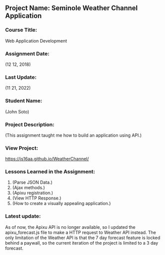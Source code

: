 ## Project Name:  Seminole Weather Channel Application

### Course Title:
Web Application Development

### Assignment Date:  
(12 12, 2018)

### Last Update:  
(11 21, 2022)

### Student Name:  
(John Soto)

### Project Description:
(This assignment taught me how to build an application using API.)

### View Project:
https://js16aa.github.io/WeatherChannel/

### Lessons Learned in the Assignment:
1. (Parse JSON Data.)
2. (Ajax methods.)
3. (Apixu registration.)
4. (View HTTP Response.)
5. (How to create a visually appealing application.)

### Latest update:
As of now, the Apixu API is no longer available, so I updated the apixu_forecast.js file to make a HTTP request to Weather API instead. The only limitation of the Weather API is that the 7 day forecast feature is locked behind a paywall, so the current iteration of the project is limited to a 3 day forecast.

